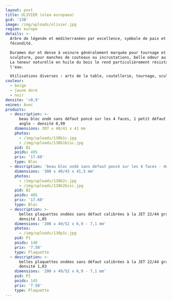 ```yaml
---
layout: post
title: OLIVIER (olea europaea)
gid: '138'
image: /img/uploads/olivier.jpg
region: europe
details: >-
  Arbre de légende et méditerranéen par excellence, symbole de paix et de
  fécondité.

  Duramen dur et dense à veinure généralement marquée pour tournage et
  sculpture, pour manches de couteaux ou incrustations, belle odeur au travail.
  La teneur naturelle en huile du bois le rend particulièrement résistant à
  l'eau.

  Utilisations diverses : arts de la table, coutellerie, tournage, sculpture....
couleur:
  - beige
  - jaune doré
  - noir
densite: '>0,9'
veines: Avec
produits:
  - description: >-
      beau bloc ondé sans défaut poncé sur les 4 faces, 1 petit défaut sur un
      angle - densité 0,99
    dimensions: 307 x 40/41 x 41 mm
    photos:
      - /img/uploads/138b1c.jpg
      - /img/uploads/138b1bisc.jpg
    pid: B1
    poids: 495
    prix: '17.60'
    type: Bloc
  - description: 'beau bloc ondé sans défaut poncé sur les 4 faces - densité 0,99'
    dimensions: '308 x 40/43 x 41,5 mm'
    photos:
      - /img/uploads/138b2c.jpg
      - /img/uploads/138b2bisc.jpg
    pid: B2
    poids: 485
    prix: '17.60'
    type: Bloc
  - description: >-
      belles plaquettes ondées sans défaut calibrées à la JET 22/44 grain 80 -
      densité 1,05
    dimensions: '200 x 49/52 x 6,9 - 7,1 mm'
    photos:
      - /img/uploads/138p1c.jpg
    pid: P1
    poids: 148
    prix: '7.50'
    type: Plaquette
  - description: >-
      belles plaquettes ondées sans défaut calibrées à la JET 22/44 grain 80 -
      densité 1,03
    dimensions: '200 x 49/52 x 6,9 - 7,1 mm'
    pid: P2
    poids: 145
    prix: '7.50'
    type: Plaquette
---
```


